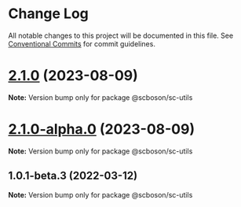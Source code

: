 # Change Log

All notable changes to this project will be documented in this file. See [Conventional Commits](https://conventionalcommits.org) for commit guidelines.

# [2.1.0](http://bsgit28:57949/smart-city-ui/sc-boson/compare/@scboson/sc-utils@2.1.0-alpha.0...@scboson/sc-utils@2.1.0) (2023-08-09)

**Note:** Version bump only for package @scboson/sc-utils

# [2.1.0-alpha.0](http://bsgit28:57949/smart-city-ui/sc-boson/compare/@scboson/sc-utils@1.0.1-alpha.4...@scboson/sc-utils@2.1.0-alpha.0) (2023-08-09)

**Note:** Version bump only for package @scboson/sc-utils

## 1.0.1-beta.3 (2022-03-12)

**Note:** Version bump only for package @scboson/sc-utils
